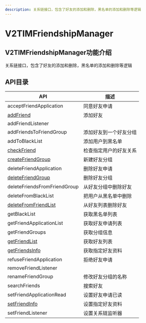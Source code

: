 ```yaml
---
description: 关系链接口，包含了好友的添加和删除，黑名单的添加和删除等逻辑
---
```


# V2TIMFriendshipManager

## V2TIMFriendshipManager功能介绍

关系链接口，包含了好友的添加和删除，黑名单的添加和删除等逻辑

## API目录

| API                                             | 描述          |
| ----------------------------------------------- | ----------- |
| acceptFriendApplication                         | 同意好友申请      |
| [addFriend](addfriend.md)                       | 添加好友        |
| addFriendListener                               |             |
| addFriendsToFriendGroup                         | 添加好友到一个好友分组 |
| addToBlackList                                  | 添加用户到黑名单    |
| [checkFriend](checkfriend.md)                   | 检查指定用户的好友关系 |
| [createFriendGroup](createfriendgroup.md)       | 新建好友分组      |
| deleteFriendApplication                         | 删除好友申请      |
| [deleteFriendGroup](deletefriendgroup.md)       | 删除好友分组      |
| deleteFriendsFromFriendGroup                    | 从好友分组中删除好友  |
| deleteFromBlackList                             | 把用户从黑名单中删除  |
| [deleteFromFriendList](deletefromfriendlist.md) | 从好友列表删除好友   |
| getBlackList                                    | 获取黑名单列表     |
| getFriendApplicationList                        | 获取好友申请列表    |
| getFriendGroups                                 | 获取分组信息      |
| [getFriendList](getfriendlist.md)               | 获取好友列表      |
| [getFriendsInfo](getfriendsinfo.md)             | 获取指定好友资料    |
| refuseFriendApplication                         | 拒绝好友申请      |
| removeFriendListener                            |             |
| renameFriendGroup                               | 修改好友分组的名称   |
| searchFriends                                   | 搜索好友        |
| setFriendApplicationRead                        | 设置好友申请已读    |
| [setFriendInfo](setfriendinfo.md)               | 设置指定好友资料    |
| setFriendListener                               | 设置关系链监听器    |
